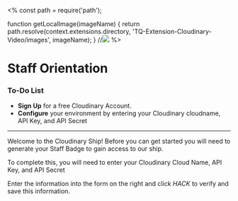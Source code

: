 <%
const path = require('path');

function getLocalImage(imageName) {
return path.resolve(context.extensions.directory,
'TQ-Extension-Cloudinary-Video/images', imageName);
}
//<img src="<%=getLocalImage('cloudinary_icon.png')%>">
%>
# Staff Orientation

<div class="aside">
<h3>To-Do List</h3>
<ul>
  <li><b>Sign Up</b> for a free Cloudinary Account.</li>
  <li><b>Configure</b> your environment by entering your Cloudinary cloudname, API Key, and API Secret</li>
</ul>
</div>

******************

Welcome to the Cloudinary Ship! Before you can get started you will need to generate your Staff Badge to gain access to our ship.

To complete this, you will need to enter your Cloudinary Cloud Name, API Key, and API Secret

Enter the information into the form on the right and click _HACK_ to verify and save this information.